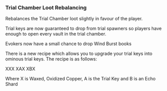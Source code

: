 ### Trial Chamber Loot Rebalancing
Rebalances the Trial Chamber loot slightly in favour of the player.

Trial keys are now guaranteed to drop from trial spawners so players have enough to open every vault in the trial chamber.

Evokers now have a small chance to drop Wind Burst books

There is a new recipe which allows you to upgrade your trial keys into ominous trial keys.
The recipe is as follows:

XXX
XAX
XBX

Where X is Waxed, Oxidized Copper, A is the Trial Key and B is an Echo Shard